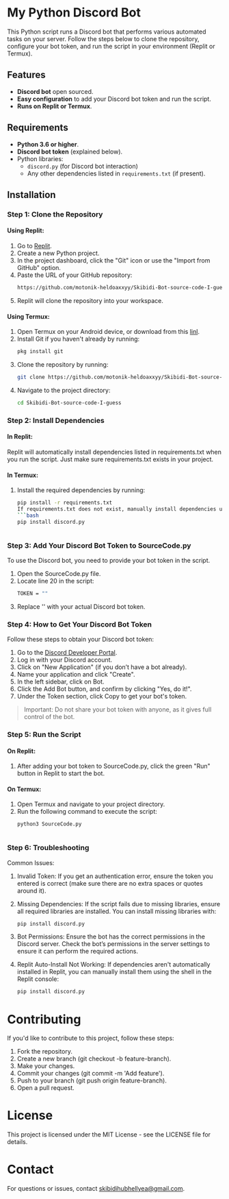 # My Python Discord Bot

This Python script runs a Discord bot that performs various automated tasks on your server. Follow the steps below to clone the repository, configure your bot token, and run the script in your environment (Replit or Termux).

## Features

- **Discord bot** open sourced.
- **Easy configuration** to add your Discord bot token and run the script.
- **Runs on Replit or Termux**.

## Requirements

- **Python 3.6 or higher**.
- **Discord bot token** (explained below).
- Python libraries:
  - `discord.py` (for Discord bot interaction)
  - Any other dependencies listed in `requirements.txt` (if present).

## Installation

### Step 1: Clone the Repository

#### **Using Replit**:
1. Go to [Replit](https://replit.com/).
2. Create a new Python project.
3. In the project dashboard, click the "Git" icon or use the "Import from GitHub" option.
4. Paste the URL of your GitHub repository:
   ```bash
   https://github.com/motonik-heldoaxxyy/Skibidi-Bot-source-code-I-guess
5. Replit will clone the repository into your workspace.


#### **Using Termux**:
1. Open Termux on your Android device, or download from this [linl]().
2. Install Git if you haven't already by running:
   ```bash
   pkg install git
3. Clone the repository by running:
   ```bash
   git clone https://github.com/motonik-heldoaxxyy/Skibidi-Bot-source-code-I-guess
4. Navigate to the project directory:
   ```bash
   cd Skibidi-Bot-source-code-I-guess

### Step 2: Install Dependencies
#### **In Replit**:
Replit will automatically install dependencies listed in requirements.txt when you run the script. 
Just make sure requirements.txt exists in your project.


#### **In Termux**:
1. Install the required dependencies by running:
   ```bash
   pip install -r requirements.txt
   If requirements.txt does not exist, manually install dependencies using:
   ```bash
   pip install discord.py



### Step 3: Add Your Discord Bot Token to SourceCode.py
To use the Discord bot, you need to provide your bot token in the script.

1. Open the SourceCode.py file.
2. Locate line 20 in the script:
   ```bash
   TOKEN = ""
3. Replace '' with your actual Discord bot token.



### Step 4: How to Get Your Discord Bot Token
Follow these steps to obtain your Discord bot token:

1. Go to the [Discord Developer Portal](https://discord.com/developers/applications).
2. Log in with your Discord account.
3. Click on "New Application" (if you don’t have a bot already).
4. Name your application and click "Create".
5. In the left sidebar, click on Bot.
6. Click the Add Bot button, and confirm by clicking "Yes, do it!".
7. Under the Token section, click Copy to get your bot's token.
> Important: Do not share your bot token with anyone, as it gives full control of the bot.



### Step 5: Run the Script

#### **On Replit**:
1. After adding your bot token to SourceCode.py, click the green "Run" button in Replit to start the bot.

#### **On Termux**:
1. Open Termux and navigate to your project directory.
2. Run the following command to execute the script:
   ```bash
   python3 SourceCode.py



### Step 6: Troubleshooting
Common Issues:

1. Invalid Token:
If you get an authentication error, ensure the token you entered is correct (make sure there are no extra spaces or quotes around it).

2. Missing Dependencies:
If the script fails due to missing libraries, ensure all required libraries are installed. You can install missing libraries with:
   ```bash
   pip install discord.py

3. Bot Permissions:
Ensure the bot has the correct permissions in the Discord server. Check the bot’s permissions in the server settings to ensure it can perform the required actions.

4. Replit Auto-Install Not Working:
If dependencies aren't automatically installed in Replit, you can manually install them using the shell in the Replit console:
   ```bash
   pip install discord.py

# Contributing

If you'd like to contribute to this project, follow these steps:
1. Fork the repository.
2. Create a new branch (git checkout -b feature-branch).
3. Make your changes.
4. Commit your changes (git commit -m 'Add feature').
5. Push to your branch (git push origin feature-branch).
6. Open a pull request.



# License

This project is licensed under the MIT License - see the LICENSE file for details.

# Contact

For questions or issues, contact skibidihubhellyea@gmail.com.
